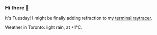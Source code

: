 ### Hi there :wave:

It's Tuesday! I might be finally adding refraction to my [terminal raytracer](https://github.com/bewuethr/bash-raytracer).

Weather in Toronto: light rain, at +1°C.
